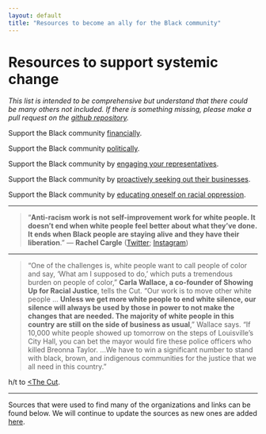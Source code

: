 ```yaml
---
layout: default
title: "Resources to become an ally for the Black community"
---
```


# Resources to support systemic change

*This list is intended to be comprehensive but understand that there could be many others not included. If there is something missing, please make a pull request on the [github repository](https://github.com/wa-hans/becoming-an-ally.github.io).*

Support the Black community <a href="https://vocalmajority.github.io/donate/">financially</a>.

Support the Black community <a href="https://vocalmajority.github.io/vote/">politically</a>.

Support the Black community by <a href="https://vocalmajority.github.io/engage/">engaging your representatives</a>.

Support the Black community by <a href="https://vocalmajority.github.io/support/">proactively seeking out their businesses</a>.
  
Support the Black community by <a href="https://vocalmajority.github.io/educate/">educating oneself on racial oppression</a>.

___

> “__Anti-racism work is not self-improvement work for white people. It doesn’t end when white people feel better about what they’ve done. It ends when Black people are staying alive and they have their liberation__.” — __Rachel Cargle__ (<a href="https://twitter.com/RachelCargle">Twitter</a>; <a href="https://www.instagram.com/rachel.cargle/">Instagram</a>)

___

> “One of the challenges is, white people want to call people of color and say, ‘What am I supposed to do,’ which puts a tremendous burden on people of color,” __Carla Wallace, a co-founder of Showing Up for Racial Justice__, tells the Cut. “Our work is to move other white people ... __Unless we get more white people to end white silence, our silence will always be used by those in power to not make the changes that are needed. The majority of white people in this country are still on the side of business as usual__,” Wallace says. “If 10,000 white people showed up tomorrow on the steps of Louisville’s City Hall, you can bet the mayor would fire these police officers who killed Breonna Taylor. …We have to win a significant number to stand with black, brown, and indigenous communities for the justice that we all need in this country.”

h/t to <a href="https://www.thecut.com/article/george-floyd-protests-how-to-help-where-to-donate.html"><The Cut</a>.

___

Sources that were used to find many of the organizations and links can be found below. We will continue to update the sources as new ones are added <a href="https://vocalmajority.github.io/sources/">here</a>.
